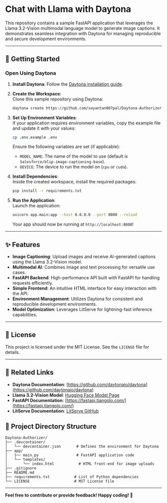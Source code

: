 
# Chat with Llama with Daytona

This repository contains a sample FastAPI application that leverages the Llama 3.2-Vision multimodal language model to generate image captions. It demonstrates seamless integration with Daytona for managing reproducible and secure development environments.

---

## 🚀 Getting Started

### Open Using Daytona

1. **Install Daytona**: Follow the [Daytona installation guide](https://www.daytona.io/docs/installation/installation/).

2. **Create the Workspace**:  
   Clone this sample repository using Daytona:  
   ```bash
   daytona create https://github.com/sayantan007pal/Daytona-Authorizer
   ```

3. **Set Up Environment Variables**:  
   If your application requires environment variables, copy the example file and update it with your values:  
   ```bash
   cp .env.example .env
   ```  
   Ensure the following variables are set (if applicable):
   - `MODEL_NAME`: The name of the model to use (default is `Salesforce/blip-image-captioning-base`).
   - `DEVICE`: The device to run the model on (`cpu` or `cuda`).

4. **Install Dependencies**:  
   Inside the created workspace, install the required packages:  
   ```bash
   pip install -r requirements.txt
   ```

5. **Run the Application**:  
   Launch the application:  
   ```bash
   uvicorn app.main:app --host 0.0.0.0 --port 8000 --reload
   ```  
   Your app should now be running at `http://localhost:8000`!

---

## ✨ Features

- **Image Captioning**: Upload images and receive AI-generated captions using the Llama 3.2-Vision model.
- **Multimodal AI**: Combines image and text processing for versatile use cases.
- **FastAPI Backend**: High-performance API built with FastAPI for handling requests efficiently.
- **Simple Frontend**: An intuitive HTML interface for easy interaction with the API.
- **Environment Management**: Utilizes Daytona for consistent and reproducible development environments.
- **Model Optimization**: Leverages LitServe for lightning-fast inference capabilities.

---

## 📝 License

This project is licensed under the MIT License. See the `LICENSE` file for details.

---

## 🔗 Related Links

- **Daytona Documentation**: [https://github.com/daytonaio/daytona](https://github.com/daytonaio/daytona)
- **Llama 3.2-Vision Model**: [Hugging Face Model Page](https://huggingface.co/Salesforce/blip-image-captioning-base)
- **FastAPI Documentation**: [https://fastapi.tiangolo.com/](https://fastapi.tiangolo.com/)
- **LitServe Documentation**: [LitServe GitHub](https://github.com/litserve/litserve)


## 📂 Project Directory Structure

```
Daytona-Authorizer/
├── .devcontainer/
│   └── devcontainer.json       # Defines the environment for Daytona
├── app/
│   ├── main.py                 # FastAPI application code
│   └── templates/
│       └── index.html           # HTML front-end for image uploads
├── .gitignore
├── README.md
├── requirements.txt           # List of Python dependencies
└── LICENSE                    # MIT License file
```

---

**Feel free to contribute or provide feedback! Happy coding! 🚀**
```

